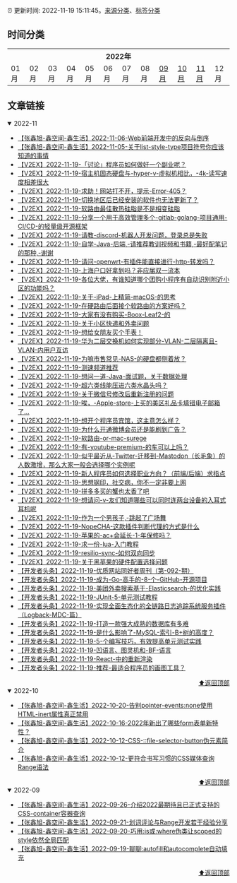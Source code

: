 :alarm_clock: 更新时间: 2022-11-19 15:11:45。[来源分类](./README.md)、[标签分类](./TAGS.md)

## 时间分类

<table>

<tr>
<th colspan="12">2022年</th>
</tr>
<tr>
<td>01月</td>
<td>02月</td>
<td>03月</td>
<td>04月</td>
<td>05月</td>
<td>06月</td>
<td>07月</td>
<td>08月</td>
<td><a href="#2022-09">09月</a></td>
<td><a href="#2022-10">10月</a></td>
<td><a href="#2022-11">11月</a></td>
<td>12月</td>
</tr>

</table>

## 文章链接

<details open>
<summary id="2022-11">
 2022-11
</summary>


- [【张鑫旭-鑫空间-鑫生活】2022-11-06-Web前端开发中的反向与倒序](https://www.zhangxinxu.com/wordpress/2022/11/web-direction-reverse-css-dom/) 
- [【张鑫旭-鑫空间-鑫生活】2022-11-05-关于list-style-type项目符号你应该知道的事情](https://www.zhangxinxu.com/wordpress/2022/11/about-css-list-style-type-item/) 
- [【V2EX】2022-11-19-「讨论」程序员如何做好一个副业呢？](https://www.v2ex.com/t/896499) 
- [【V2EX】2022-11-19-宿主机固态硬盘与-hyper-v-虚拟机相比，-4k-读写速度相差很大](https://www.v2ex.com/t/896498) 
- [【V2EX】2022-11-19-求助！网站打不开，提示-Error-405？](https://www.v2ex.com/t/896497) 
- [【V2EX】2022-11-19-切换地区后已经安装的软件也无法更新了？](https://www.v2ex.com/t/896496) 
- [【V2EX】2022-11-19-软路由最佳散热硅脂是不是相变硅脂](https://www.v2ex.com/t/896495) 
- [【V2EX】2022-11-19-分享一个用于高效管理多个-gitlab-golang-项目通用-CI/CD-的轻量级开源框架](https://www.v2ex.com/t/896493) 
- [【V2EX】2022-11-19-请教-discord-机器人开发问题，登录总是失败](https://www.v2ex.com/t/896492) 
- [【V2EX】2022-11-19-自学-Java-后端,-请推荐教训视频和书籍,-最好配笔记的那种,-谢谢](https://www.v2ex.com/t/896491) 
- [【V2EX】2022-11-19-请问-openwrt-有插件能直接进行-http-转发吗？](https://www.v2ex.com/t/896489) 
- [【V2EX】2022-11-19-上海户口好拿到吗？非应届双一流本](https://www.v2ex.com/t/896487) 
- [【V2EX】2022-11-19-各位大佬，有谁知道哪个团购小程序有自动识别附近小区的功能吗？](https://www.v2ex.com/t/896485) 
- [【V2EX】2022-11-19-关于-iPad-上精简-macOS-的思考](https://www.v2ex.com/t/896484) 
- [【V2EX】2022-11-19-在硬路由后面接个软路由的方案好吗？](https://www.v2ex.com/t/896483) 
- [【V2EX】2022-11-19-大家有没有购买-Boox-Leaf2-的](https://www.v2ex.com/t/896481) 
- [【V2EX】2022-11-19-关于小区快递和外卖问题](https://www.v2ex.com/t/896479) 
- [【V2EX】2022-11-19-想给女朋友买个手表！](https://www.v2ex.com/t/896478) 
- [【V2EX】2022-11-19-华为二层交换机如何实现部分-VLAN-二层隔离且-VLAN-内用户互访](https://www.v2ex.com/t/896475) 
- [【V2EX】2022-11-19-为嘛市售常见-NAS-的硬盘都侧着放？](https://www.v2ex.com/t/896474) 
- [【V2EX】2022-11-19-测速频道推荐](https://www.v2ex.com/t/896473) 
- [【V2EX】2022-11-19-想问一道-Java-面试题，关于数据处理](https://www.v2ex.com/t/896472) 
- [【V2EX】2022-11-19-超六类线能压进六类水晶头吗？](https://www.v2ex.com/t/896471) 
- [【V2EX】2022-11-19-关于微信号修改后重新注册的问题](https://www.v2ex.com/t/896470) 
- [【V2EX】2022-11-19-唉，-Apple-store-上买的美区礼品卡填错电子邮箱了...](https://www.v2ex.com/t/896469) 
- [【V2EX】2022-11-19-想开个程序员宾馆，这主意怎么样？](https://www.v2ex.com/t/896467) 
- [【V2EX】2022-11-19-为什么开通微博会员还是能刷到广告？](https://www.v2ex.com/t/896466) 
- [【V2EX】2022-11-19-软路由-or-mac-surege](https://www.v2ex.com/t/896464) 
- [【V2EX】2022-11-19-有-youtube-premium-的车可以上吗？](https://www.v2ex.com/t/896462) 
- [【V2EX】2022-11-19-似乎最近从-Twitter-迁移到-Mastodon（长毛象）的人数激增，那么大家一般会选择哪个实例呢](https://www.v2ex.com/t/896461) 
- [【V2EX】2022-11-19-新人程序员如何选择职业方向？（前端/后端）求指点](https://www.v2ex.com/t/896460) 
- [【V2EX】2022-11-19-思想钢印，社交病，你不一定非要上网](https://www.v2ex.com/t/896459) 
- [【V2EX】2022-11-19-拼多多买的蟹也太香了吧](https://www.v2ex.com/t/896458) 
- [【V2EX】2022-11-19-想请问-v-友们知道哪些可以同时连两台设备的入耳式耳机呢](https://www.v2ex.com/t/896457) 
- [【V2EX】2022-11-19-作为一个男孩子,-跳起了广场舞](https://www.v2ex.com/t/896456) 
- [【V2EX】2022-11-19-NopeCHA-这款插件判断代理的方式是什么](https://www.v2ex.com/t/896455) 
- [【V2EX】2022-11-19-苹果的-ac+会延长-1-年保修吗？](https://www.v2ex.com/t/896454) 
- [【V2EX】2022-11-19-求一份-lua-入门教程](https://www.v2ex.com/t/896453) 
- [【V2EX】2022-11-19-resilio-sync-如何双向同步](https://www.v2ex.com/t/896452) 
- [【V2EX】2022-11-19-关于黑苹果的硬件配置选择问题](https://www.v2ex.com/t/896451) 
- [【开发者头条】2022-11-19-优质网站同好者周刊（第-092-期）](https://toutiao.io/k/v320ogz) 
- [【开发者头条】2022-11-19-成为-Go-高手的-8-个-GitHub-开源项目](https://toutiao.io/k/rpkv0pk) 
- [【开发者头条】2022-11-19-美团外卖搜索基于-Elasticsearch-的优化实践](https://toutiao.io/k/i6oh5e0) 
- [【开发者头条】2022-11-19-JUnit-5-单元测试教程](https://toutiao.io/k/2xwukbk) 
- [【开发者头条】2022-11-19-实现全面生态化的全链路日志追踪系统服务插件（Logback-MDC-篇）](https://toutiao.io/k/b2c8bpz) 
- [【开发者头条】2022-11-19-打造一款强大成熟的数据库有多难](https://toutiao.io/k/296iyzl) 
- [【开发者头条】2022-11-19-是什么影响了-MySQL-索引-B+树的高度？](https://toutiao.io/k/58cos95) 
- [【开发者头条】2022-11-19-5-个编写技巧，有效提高单元测试实践](https://toutiao.io/k/rw80kvf) 
- [【开发者头条】2022-11-19-凹语言、图灵机和-BF-语言](https://toutiao.io/k/55uaof0) 
- [【开发者头条】2022-11-19-React-中的重新渲染](https://toutiao.io/k/opu6qck) 
- [【开发者头条】2022-11-19-推荐-最适合程序员的画图工具？](https://toutiao.io/k/hlv8j4z) 

<div align="right"><a href="#时间分类">⬆返回顶部</a></div>
</details>

<details open>
<summary id="2022-10">
 2022-10
</summary>


- [【张鑫旭-鑫空间-鑫生活】2022-10-20-告别pointer-events:none使用HTML-inert属性真正禁用](https://www.zhangxinxu.com/wordpress/2022/10/html-inert-disabled-attribute/) 
- [【张鑫旭-鑫空间-鑫生活】2022-10-16-2022年新出了哪些form表单新特性？](https://www.zhangxinxu.com/wordpress/2022/10/2022-new-form-property/) 
- [【张鑫旭-鑫空间-鑫生活】2022-10-12-CSS-::file-selector-button伪元素简介](https://www.zhangxinxu.com/wordpress/2022/10/css-file-selector-button/) 
- [【张鑫旭-鑫空间-鑫生活】2022-10-12-更符合书写习惯的CSS媒体查询Range语法](https://www.zhangxinxu.com/wordpress/2022/10/css-media-range-syntax/) 

<div align="right"><a href="#时间分类">⬆返回顶部</a></div>
</details>

<details open>
<summary id="2022-09">
 2022-09
</summary>


- [【张鑫旭-鑫空间-鑫生活】2022-09-26-介绍2022最期待且已正式支持的CSS-container容器查询](https://www.zhangxinxu.com/wordpress/2022/09/css-container-rule/) 
- [【张鑫旭-鑫空间-鑫生活】2022-09-21-划词评论与Range开发若干经验分享](https://www.zhangxinxu.com/wordpress/2022/09/js-selection-range/) 
- [【张鑫旭-鑫空间-鑫生活】2022-09-20-巧用:is或:where伪类让scoped的style依然全局匹配](https://www.zhangxinxu.com/wordpress/2022/09/css-is-where-scoped-style/) 
- [【张鑫旭-鑫空间-鑫生活】2022-09-19-聊聊:autofill和autocomplete自动填充](https://www.zhangxinxu.com/wordpress/2022/09/css-autofill-html-autocomplete-off/) 

<div align="right"><a href="#时间分类">⬆返回顶部</a></div>
</details>

